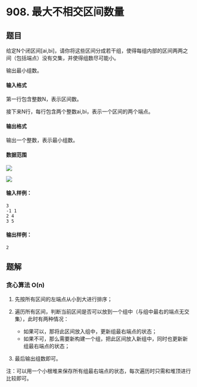 <!--
 * @Author: shaqsnake
 * @Email: shaqsnake@gmail.com
 * @Date: 2019-09-16 15:58:00
 * @LastEditTime: 2019-09-17 14:59:09
 * @Description: Acwing 906
 -->

# 908. 最大不相交区间数量

## 题目

给定N个闭区间[ai,bi]，请你将这些区间分成若干组，使得每组内部的区间两两之间（包括端点）没有交集，并使得组数尽可能小。

输出最小组数。

#### 输入格式

第一行包含整数N，表示区间数。

接下来N行，每行包含两个整数ai,bi，表示一个区间的两个端点。

#### 输出格式

输出一个整数，表示最小组数。

#### 数据范围

![](http://latex.codecogs.com/gif.latex?\\1%20\leq%20N%20\leq%2010^{9})

![](http://latex.codecogs.com/gif.latex?\\-10^{9}%20\leq%20a_{i}%20\leq%20b_{i}%20\leq%2010^{9})

#### 输入样例：

```
3
-1 1
2 4
3 5
```

#### 输出样例：

```
2
```

## 题解

### 贪心算法 O(n)

1. 先按所有区间的左端点从小到大进行排序；
2. 遍历所有区间，判断当前区间是否可以放到一个组中（与组中最右的端点无交集），此时有两种情况：

    - 如果可以，那将此区间放入组中，更新组最右端点的状态；
    - 如果不可，那么需要新构建一个组，把此区间放入新组中，同时也更新新组最右端点的状态；

3. 最后输出组数即可。

注：可以用一个小根堆来保存所有组最右端点的状态，每次遍历时只需和堆顶进行比较即可。
